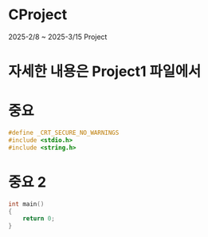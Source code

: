 # CProject
 2025-2/8 ~ 2025-3/15 Project

# 자세한 내용은 Project1 파일에서

# 중요
```c
#define _CRT_SECURE_NO_WARNINGS
#include <stdio.h>
#include <string.h>
```

# 중요 2
```c
int main()
{
	return 0;
}
```
